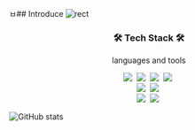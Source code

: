 ㅂ## Introduce <a id="rect">
![rect](https://capsule-render.vercel.app/api?type=rect&color=gradient&text=%20%20Hello,World🐶%20%20&fontAlign=30&fontSize=30&textBg=true&desc=I'M%20%HyunSeok%20Seo%20%20%&descAlign=60&descAlignY=50)

<h3 align="center">🛠️ Tech Stack 🛠️</h3>
<p align="center">languages and tools</p>

<p align = "center">
  <img src="https://img.shields.io/badge/HTML-E34F26?style=flat-square&logo=HTML5&logoColor=white"/></a>&nbsp 
  <img src="https://img.shields.io/badge/CSS-1572B6?style=flat-square&logo=CSS3&logoColor=white"/></a>&nbsp 
  <img src="https://img.shields.io/badge/JavaScript-F7DF1E?style=flat-square&logo=JavaScript&logoColor=black"/></a>&nbsp
  <img src="https://img.shields.io/badge/React-61DAFB?style=flat-square&logo=react&logoColor=black"/></a>&nbsp 
<br>
  <img src="https://img.shields.io/badge/Java-006D5C?style=flat-square&logo=Java&logoColor=white"/></a>&nbsp
  <img src="https://img.shields.io/badge/Spring-green?style=flat-square&logo=spring&logoColor=white"/></a>&nbsp  
<br>  
  <img src="https://img.shields.io/badge/MySQL-4479A1?style=flat-square&logo=MySQL&logoColor=white"/></a>&nbsp 
  <img src="https://img.shields.io/badge/Oracle-F80000?style=flat-square&logo=Oracle&logoColor=white"/></a>&nbsp 
</p>

![GitHub stats](https://github-readme-stats.vercel.app/api?username=aodhzld45&show_icons=true&theme=dark&hide_border=true)
